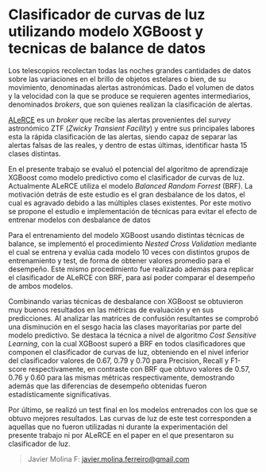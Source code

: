 # Clasificador de curvas de luz utilizando modelo XGBoost y tecnicas de balance de datos

Los telescopios recolectan todas las noches grandes cantidades de datos sobre las variaciones en el brillo de objetos estelares o bien, de su movimiento, denominadas alertas astronómicas. Dado el volumen de datos y la velocidad con la que se produce se requieren agentes intermediarios, denominados *brokers*, que son quienes realizan la clasificación de alertas.
    
[ALeRCE](http://alerce.science/) es un *broker* que recibe las alertas provenientes del *survey* astronómico ZTF (*Zwicky Transient Facility*) y entre sus principales labores esta la rápida clasificación de las alertas, siendo capaz de separar las alertas falsas de las reales, y dentro de estas últimas, identificar hasta 15 clases distintas.
    
En el presente trabajo se evaluó el potencial del algoritmo de aprendizaje XGBoost como modelo predictivo como el clasificador de curvas de luz. Actualmente ALeRCE utiliza el modelo *Balanced Random Forrest* (BRF). La motivación detrás de este estudio es el gran desbalance de los datos, el cual es agravado debido a las múltiples clases existentes. Por este motivo se propone el estudio e implementación de técnicas para evitar el efecto de entrenar modelos con desbalance de datos
    
Para el entrenamiento del modelo XGBoost usando distintas técnicas de balance, se implementó el procedimiento *Nested Cross Validation* mediante el cual se entrena y evalúa cada modelo 10 veces con distintos grupos de entrenamiento y test, de forma de obtener valores promedio para el desempeño. Este mismo procedimiento fue realizado además para replicar el clasificador de ALeRCE con BRF, para así poder comparar el desempeño de ambos modelos.
    
Combinando varias técnicas de desbalance con XGBoost se obtuvieron muy buenos resultados en las métricas de evaluación y en sus predicciones. Al analizar las matrices de confusión resultantes se comprobó una disminución en el sesgo hacia las clases mayoritarias por parte del modelo predictivo. Se destaca la técnica a nivel de algoritmo *Cost Sensitive Learning*, con la cual XGBoost superó a BRF en todos clasificadores que componen el clasificador de curvas de luz, obteniendo en el nivel inferior del clasificador valores de 0.67, 0.79 y 0.70 para Precision, Recall y F1-score respectivamente, en contraste con BRF que obtuvo valores de 0.57, 0.76 y 0.60 para las mismas métricas respectivamente, demostrando además que las diferencias de desempeño obtenidas fueron estadísticamente significativas.
    
Por último, se realizó un test final en los modelos entrenados con los que se obtuvo mejores resultados. Las curvas de luz de este test corresponden a aquellas que no fueron utilizadas ni durante la experimentación del presente trabajo ni por ALeRCE en el paper en el que presentaron su clasificador de luz.

> Javier Molina F: javier.molina.ferreiro@gmail.com
